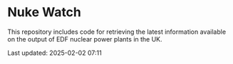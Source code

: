 # Nuke Watch

This repository includes code for retrieving the latest information available on the output of EDF nuclear power plants in the UK.

Last updated: 2025-02-02 07:11
